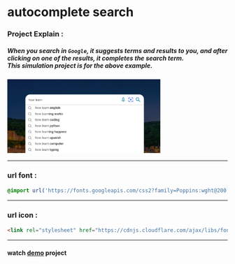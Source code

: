 # autocomplete search

### Project Explain : 
##### When you search in `Google`, it suggests terms and results to you, and after clicking on one of the results, it completes the search term. </br> This simulation project is for the above example.

<img src="img/Screenshot 2024-05-06 233919.png" width='350'>

___

### url font :
```CSS
@import url('https://fonts.googleapis.com/css2?family=Poppins:wght@200;300;400;500;600;700&display=swap');
```
___

### url icon :
```HTML
<link rel="stylesheet" href="https://cdnjs.cloudflare.com/ajax/libs/font-awesome/5.15.3/css/all.min.css"/>
```
___

#### watch [demo](https://alirezanezami1.github.io/autocomplete-search/) project